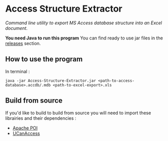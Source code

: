 # Access Structure Extractor

*Command line utility to export MS Access database structure into an Excel document.*

**You need Java to run this program**
You can find ready to use jar files in the [releases](https://github.com/ZeeroOG/Access-Structure-Extractor/releases) section.

## How to use the program
In terminal : 
```
java -jar Access-Structure-Extractor.jar <path-to-access-database>.accdb/.mdb <path-to-excel-export>.xls
```

## Build from source
If you'd like to build to build from source you will need to import these librairies and their dependencies :
* [Apache POI](https://poi.apache.org/)
* [UCanAccess](http://ucanaccess.sourceforge.net/site.html)
